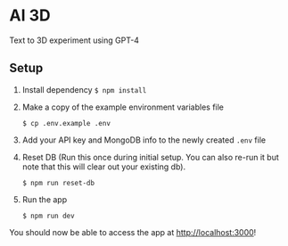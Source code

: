 # AI 3D

Text to 3D experiment using GPT-4

## Setup

1. Install dependency
   ```$ npm install```

2. Make a copy of the example environment variables file
   ```
   $ cp .env.example .env
   ```
   
3. Add your API key and MongoDB info to the newly created `.env` file

4. Reset DB (Run this once during initial setup. You can also re-run it but note that this will clear out your existing db).
   ```
   $ npm run reset-db
   ```

5. Run the app
   ```
   $ npm run dev
   ```

You should now be able to access the app at [http://localhost:3000](http://localhost:3000)!
